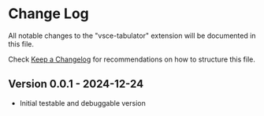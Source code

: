 # Change Log

All notable changes to the "vsce-tabulator" extension will be documented in this file.

Check [Keep a Changelog](http://keepachangelog.com/) for recommendations on how to structure this file.

## Version 0.0.1 - 2024-12-24

- Initial testable and debuggable version

